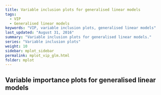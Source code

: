 ```yaml
---
title: Variable inclusion plots for generalised linear models
tags:
  - VIP
  - Generalised linear models
keywords: "VIP, variable inclusion plots, generalised linear models"
last_updated: "August 31, 2016"
summary: "Variable inclusion plots for generalised linear models."
series: "Variable inclusion plots"
weight: 10
sidebar: mplot_sidebar
permalink: mplot_vip_glm.html
folder: mplot
---
```

  
## Variable importance plots for generalised linear models

  
  
  
  